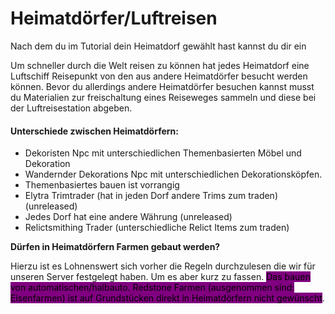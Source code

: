 # Heimatdörfer/Luftreisen

&#x20;Nach dem du im Tutorial dein Heimatdorf gewählt hast kannst du dir ein&#x20;

Um schneller durch die Welt reisen zu können hat jedes Heimatdorf eine Luftschiff Reisepunkt von den aus andere Heimatdörfer besucht werden können. Bevor du allerdings andere Heimatdörfer besuchen kannst musst du Materialien zur freischaltung eines Reiseweges sammeln und diese bei der Luftreisestation abgeben.

#### Unterschiede zwischen Heimatdörfern:

* Dekoristen Npc mit unterschiedlichen Themenbasierten Möbel und Dekoration
* Wandernder Dekorations Npc mit unterschiedlichen Dekorationsköpfen.
* Themenbasiertes bauen ist vorrangig&#x20;
* Elytra Trimtrader (hat in jeden Dorf andere Trims zum traden) (unreleased)
* Jedes Dorf hat eine andere Währung (unreleased)
* Relictsmithing Trader (unterschiedliche Relict Items zum traden)

&#x20;

**Dürfen in Heimatdörfern Farmen gebaut werden?**

Hierzu ist es Lohnenswert sich vorher die Regeln durchzulesen die wir für unseren Server festgelegt haben. Um es aber kurz zu fassen. <mark style="background-color:purple;">Das bauen von automatischen/halbauto. Redstone Farmen (ausgenommen sind: Eisenfarmen) ist auf Grundstücken direkt in Heimatdörfern nicht gewünscht</mark>.
